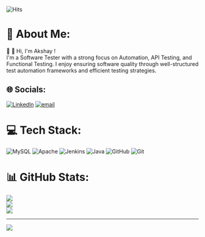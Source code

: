 ![Hits](https://hits.sh/github.com/AkshayKamble-work/AkshayKamble-work.svg)



# 💫 About Me:
🔭 
👋 Hi, I'm Akshay !<br>
I'm a Software Tester with a strong focus on Automation, API Testing, and Functional Testing. I enjoy ensuring software quality through well-structured test automation frameworks and efficient testing strategies.<br>


## 🌐 Socials:
[![LinkedIn](https://img.shields.io/badge/LinkedIn-%230077B5.svg?logo=linkedin&logoColor=white)](https://linkedin.com/in/akshay-kamble-k01) [![email](https://img.shields.io/badge/Email-D14836?logo=gmail&logoColor=white)](mailto:Akshaydkamble.01@gmail.com) 

# 💻 Tech Stack:
![MySQL](https://img.shields.io/badge/mysql-4479A1.svg?style=for-the-badge&logo=mysql&logoColor=white) ![Apache](https://img.shields.io/badge/apache-%23D42029.svg?style=for-the-badge&logo=apache&logoColor=white) ![Jenkins](https://img.shields.io/badge/jenkins-%232C5263.svg?style=for-the-badge&logo=jenkins&logoColor=white) ![Java](https://img.shields.io/badge/java-%23ED8B00.svg?style=for-the-badge&logo=openjdk&logoColor=white) ![GitHub](https://img.shields.io/badge/github-%23121011.svg?style=for-the-badge&logo=github&logoColor=white) ![Git](https://img.shields.io/badge/git-%23F05033.svg?style=for-the-badge&logo=git&logoColor=white)
# 📊 GitHub Stats:
![](https://github-readme-stats.vercel.app/api?username=AkshayKamble-work&theme=dark&hide_border=false&include_all_commits=false&count_private=false)<br/>
![](https://github-readme-streak-stats.herokuapp.com/?user=AkshayKamble-work&theme=dark&hide_border=false)<br/>
![](https://github-readme-stats.vercel.app/api/top-langs/?username=AkshayKamble-work&theme=dark&hide_border=false&include_all_commits=false&count_private=false&layout=compact)

---
[![](https://visitcount.itsvg.in/api?id=AkshayKamble-work&icon=0&color=0)](https://visitcount.itsvg.in)

<!-- Proudly created with GPRM ( https://gprm.itsvg.in ) -->
